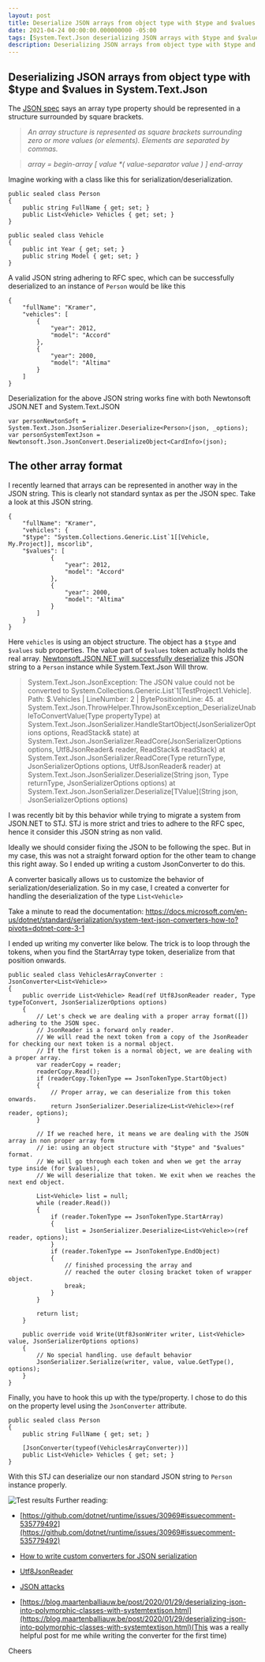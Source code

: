 ```yaml
---
layout: post
title: Deserialize JSON arrays from object type with $type and $values in System.Text.Json
date: 2021-04-24 00:00:00.000000000 -05:00
tags: [System.Text.Json deserializing JSON arrays with $type and $values]
description: Deserializing JSON arrays from object type with $type and $values in System.Text.Json
---
```

## Deserializing JSON arrays from object type with $type and $values in System.Text.Json

The [JSON spec](https://tools.ietf.org/html/rfc8259#section-2) says an array type property should be represented in a structure surrounded by square brackets.

 
>_An array structure is represented as square brackets surrounding zero
or more values (or elements).  Elements are separated by commas._

> _array = begin-array [ value *( value-separator value ) ] end-array_



Imagine working with a class like this for serialization/deserialization.

    public sealed class Person
    {
        public string FullName { get; set; }        
        public List<Vehicle> Vehicles { get; set; }
    }
    
    public sealed class Vehicle 
    {
        public int Year { get; set; }
        public string Model { get; set; }
    }

A valid JSON string adhering to RFC spec, which can be successfully deserialized to an instance of `Person` would be like this

    {
        "fullName": "Kramer",
        "vehicles": [
            {
                "year": 2012,
                "model": "Accord"
            },
            {
                "year": 2000,
                "model": "Altima"
            }
        ]
    }


Deserialization for the above JSON string works fine with both Newtonsoft JSON.NET and System.Text.JSON

    var personNewtonSoft = System.Text.Json.JsonSerializer.Deserialize<Person>(json, _options);
    var personSystemTextJson = Newtonsoft.Json.JsonConvert.DeserializeObject<CardInfo>(json);

## The other array format

I recently learned that arrays can be represented in another way in the JSON string. This is clearly not standard syntax as per the JSON spec. Take a look at this JSON string.

    {
        "fullName": "Kramer",
        "vehicles": {
        "$type": "System.Collections.Generic.List`1[[Vehicle, My.Project]], mscorlib",
        "$values": [
                {
                    "year": 2012,
                    "model": "Accord"
                },
                {
                    "year": 2000,
                    "model": "Altima"
                }
            ]
        }
    }
  

Here `vehicles` is using an object structure. The object has a `$type` and `$values` sub properties. The value part of  `$values` token actually holds the real array. [Newtonsoft.JSON.NET will successfully deserialize](https://www.newtonsoft.com/json/help/html/SerializeTypeNameHandling.htm) this JSON string to a `Person` instance while System.Text.Json Will throw.

> System.Text.Json.JsonException: The JSON value could not be converted to System.Collections.Generic.List`1[TestProject1.Vehicle]. Path: $.Vehicles | LineNumber: 2 | BytePositionInLine: 45.
    at System.Text.Json.ThrowHelper.ThrowJsonException_DeserializeUnableToConvertValue(Type propertyType)
   at System.Text.Json.JsonSerializer.HandleStartObject(JsonSerializerOptions options, ReadStack& state)
   at System.Text.Json.JsonSerializer.ReadCore(JsonSerializerOptions options, Utf8JsonReader& reader, ReadStack& readStack)
   at System.Text.Json.JsonSerializer.ReadCore(Type returnType, JsonSerializerOptions options, Utf8JsonReader& reader)
   at System.Text.Json.JsonSerializer.Deserialize(String json, Type returnType, JsonSerializerOptions options)
   at System.Text.Json.JsonSerializer.Deserialize[TValue](String json, JsonSerializerOptions options)

I was recently bit by this behavior while trying to migrate a system from JSON.NET to STJ. STJ is more strict and tries to adhere to the RFC spec, hence it consider this JSON string as non valid.

Ideally we should consider fixing the JSON to be following the spec. But in my case, this was not a straight forward option for the other team to change this right away. So I ended up writing a custom JsonConverter to do this.

A converter basically allows us to customize the behavior of serialization/deserialization. So in my case, I created a converter for handling the deserialization of the type `List<Vehicle>`

Take a minute to read the documentation: https://docs.microsoft.com/en-us/dotnet/standard/serialization/system-text-json-converters-how-to?pivots=dotnet-core-3-1

I ended up writing my converter like below. The trick is to loop through the tokens, when you find the StartArray type token, deserialize from that position onwards.

    public sealed class VehiclesArrayConverter : JsonConverter<List<Vehicle>>
    {
        public override List<Vehicle> Read(ref Utf8JsonReader reader, Type typeToConvert, JsonSerializerOptions options)
        {
            // Let's check we are dealing with a proper array format([]) adhering to the JSON spec.
            // JsonReader is a forward only reader.
            // We will read the next token from a copy of the JsonReader for checking our next token is a normal object.
            // If the first token is a normal object, we are dealing with a proper array.
            var readerCopy = reader;
            readerCopy.Read();
            if (readerCopy.TokenType == JsonTokenType.StartObject)
            {
                // Proper array, we can deserialize from this token onwards.
                return JsonSerializer.Deserialize<List<Vehicle>>(ref reader, options);
            }
            
            // If we reached here, it means we are dealing with the JSON array in non proper array form
            // ie: using an object structure with "$type" and "$values" format.
            // We will go through each token and when we get the array type inside (for $values),
            // We will deserialize that token. We exit when we reaches the next end object.

            List<Vehicle> list = null;
            while (reader.Read())
            {
                if (reader.TokenType == JsonTokenType.StartArray)
                {
                    list = JsonSerializer.Deserialize<List<Vehicle>>(ref reader, options);
                }
                if (reader.TokenType == JsonTokenType.EndObject)
                {
                    // finished processing the array and 
                    // reached the outer closing bracket token of wrapper object.
                    break;
                }
            }

            return list;
        }

        public override void Write(Utf8JsonWriter writer, List<Vehicle> value, JsonSerializerOptions options)
        {
            // No special handling. use default behavior
            JsonSerializer.Serialize(writer, value, value.GetType(), options);
        }
    }

Finally, you have to hook this up with the type/property. I chose to do this on the property level using the `JsonConverter` attribute.

    public sealed class Person
    {
        public string FullName { get; set; }
        
        [JsonConverter(typeof(VehiclesArrayConverter))]
        public List<Vehicle> Vehicles { get; set; }
    }

With this STJ can deserialize our non standard JSON string to `Person` instance properly.


![Test results](/assets/2021_04_STJ-JsonConverter-Tests.png)
Further reading:


* [https://github.com/dotnet/runtime/issues/30969#issuecomment-535779492](https://github.com/dotnet/runtime/issues/30969#issuecomment-535779492)

* [How to write custom converters for JSON serialization](https://docs.microsoft.com/en-us/dotnet/standard/serialization/system-text-json-converters-how-to?pivots=dotnet-core-3-1)

* [Utf8JsonReader](https://docs.microsoft.com/en-us/dotnet/api/system.text.json.utf8jsonreader?view=net-5.0)

* [JSON attacks](https://www.blackhat.com/docs/us-17/thursday/us-17-Munoz-Friday-The-13th-JSON-Attacks-wp.pdf)

* [https://blog.maartenballiauw.be/post/2020/01/29/deserializing-json-into-polymorphic-classes-with-systemtextjson.html](https://blog.maartenballiauw.be/post/2020/01/29/deserializing-json-into-polymorphic-classes-with-systemtextjson.html)(This was a really helpful post for me while writing the converter for the first time)


Cheers


